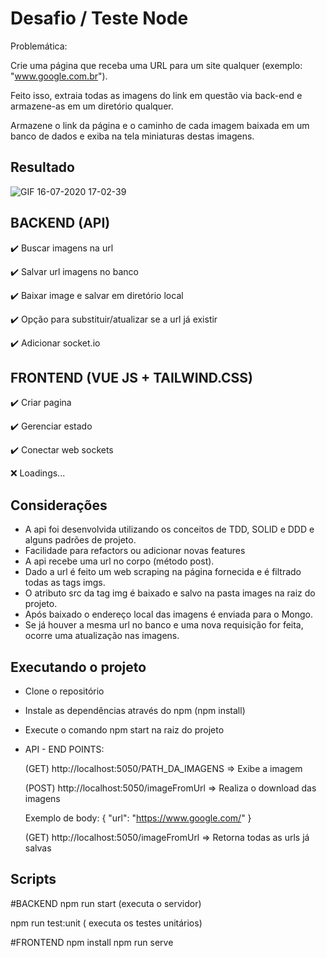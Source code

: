 # Desafio / Teste Node

Problemática:

Crie uma página que receba uma URL para um site qualquer (exemplo: "www.google.com.br"). 

Feito isso, extraia todas as imagens do link em questão via back-end e armazene-as em um diretório qualquer.

Armazene o link da página e o caminho de cada imagem baixada em um banco de dados e exiba na tela miniaturas destas imagens.

## Resultado

![GIF 16-07-2020 17-02-39](https://user-images.githubusercontent.com/35817813/87717728-4035c700-c787-11ea-8202-7cdb1199b42d.gif)



## BACKEND (API)


✔️ Buscar imagens na url

✔️ Salvar url imagens no banco

✔️ Baixar image e salvar em diretório local

✔️  Opção para substituir/atualizar se a url já existir

✔️ Adicionar socket.io


## FRONTEND (VUE JS + TAILWIND.CSS)

✔️ Criar pagina

✔️ Gerenciar estado

✔️ Conectar web sockets

❌ Loadings...


## Considerações ##

- A api foi desenvolvida utilizando os conceitos de TDD, SOLID e DDD e alguns padrões de projeto.
- Facilidade para refactors ou adicionar novas features
- A api recebe uma url no corpo (método post).
- Dado a url é feito um web scraping na página fornecida e é filtrado todas as tags imgs.
- O atributo src da tag img é baixado e salvo na pasta images na raiz do projeto.
- Após baixado o endereço local das imagens é enviada para o Mongo.
- Se já houver a mesma url no banco e uma nova requisição for feita, ocorre uma atualização nas imagens.


## Executando o projeto ##

- Clone o repositório
- Instale as dependências através do npm (npm install)
- Execute o comando npm start na raiz do projeto

- API - END POINTS: 


  (GET) http://localhost:5050/PATH_DA_IMAGENS => Exibe a imagem
  
  
  (POST) http://localhost:5050/imageFromUrl =>  Realiza o download das imagens
  
    Exemplo de body: 
	    {
		    "url": "https://www.google.com/"
	    }
    
    
  (GET) http://localhost:5050/imageFromUrl => Retorna todas as urls já salvas

  

## Scripts
  #BACKEND
  npm run start (executa o servidor)
  
  npm run test:unit ( executa os testes unitários)
  
  #FRONTEND
  npm install
  npm run serve

